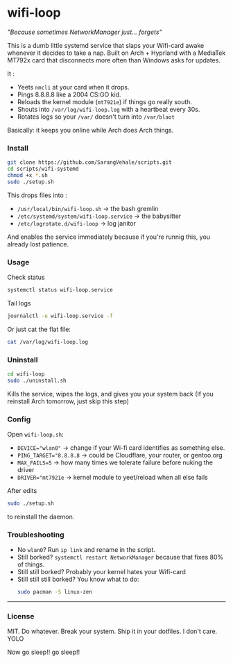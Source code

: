 # wifi-loop

<i>"Because sometimes NetworkManager just... forgets"</i>

This is a dumb little systemd service that slaps your Wifi-card awake whenever it decides to take a nap. Built on Arch + Hyprland with a MediaTek MT792x card that disconnects more often than Windows asks for updates.

It :

- Yeets `nmcli` at your card when it drops.
- Pings 8.8.8.8 like a 2004 CS:GO kid.
- Reloads the kernel module (`mt7921e`) if things go really south.
- Shouts into `/var/log/wifi-loop.log` with a heartbeat every 30s.
- Rotates logs so your `/var/` doesn't turn into `/var/blaot`

Basically: it keeps you online while Arch does Arch things.

### Install

```bash
git clone https://github.com/SarangVehale/scripts.git
cd scripts/wifi-systemd
chmod +x *.sh
sudo ./setup.sh
```

This drops files into :

- `/usr/local/bin/wifi-loop.sh` -> the bash gremlin
- `/etc/systemd/system/wifi-loop.service` -> the babysitter
- `/etc/logrotate.d/wifi-loop` -> log janitor

And enables the service immediately because if you're runnig this, you already lost patience.

### Usage

Check status

```bash
systemctl status wifi-loop.service
```

Tail logs

```bash
journalctl -u wifi-loop.service -f
```

Or just cat the flat file:

```bash
cat /var/log/wifi-loop.log
```

### Uninstall

```bash
cd wifi-loop
sudo ./uninstall.sh
```

Kills the service, wipes the logs, and gives you your system back
(If you reinstall Arch tomorrow, just skip this step)

### Config

Open `wifi-loop.sh`:

- `DEVICE="wlan0"` -> change if your Wi-fi card identifies as something else.
- `PING_TARGET="8.8.8.8` -> could be Cloudflare, your router, or gentoo.org
- `MAX_FAILS=5` -> how many times we tolerate failure before nuking the driver
- `DRIVER="mt7921e` -> kernel module to yeet/reload when all else fails

After edits

```bash
sudo ./setup.sh
```

to reinstall the daemon.

### Troubleshooting

- No `wlan0`? Run `ip link` and rename in the script.
- Still borked? `systemctl restart NetworkManager` because that fixes 80% of things.
- Still still borked? Probably your kernel hates your Wifi-card
- Still still still borked? You know what to do:
  ```bash
  sudo pacman -S linux-zen
  ```

---

### License

MIT. Do whatever. Break your system. Ship it in your dotfiles. I don't care. YOLO

Now go sleep!! go sleep!!
